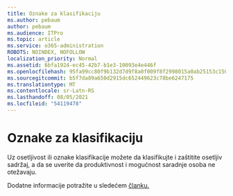 ```yaml
---
title: Oznake za klasifikaciju
ms.author: pebaum
author: pebaum
ms.audience: ITPro
ms.topic: article
ms.service: o365-administration
ROBOTS: NOINDEX, NOFOLLOW
localization_priority: Normal
ms.assetid: 6bfa1924-ec45-42b7-b1e3-10093e4e446f
ms.openlocfilehash: 95fa99cc80f9b132d7d9f8a0f009f8f2998015a0ab25153c150c4f9e7f9291dc
ms.sourcegitcommit: b5f7da89a650d2915dc652449623c78be6247175
ms.translationtype: MT
ms.contentlocale: sr-Latn-RS
ms.lasthandoff: 08/05/2021
ms.locfileid: "54119478"
---
```

# <a name="classification-labels"></a>Oznake za klasifikaciju

Uz osetljivost ili oznake klasifikacije možete da klasifikujte i zaštitite osetljiv sadržaj, a da se uverite da produktivnost i mogućnost saradnje osoba ne otežavaju.

Dodatne informacije potražite u sledećem [članku.](https://docs.microsoft.com/microsoft-365/compliance/sensitivity-labels)
